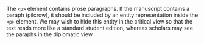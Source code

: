 The `<p>` element contains prose paragraphs. If the manuscript contains a paraph (pilcrow), it should be included by an entity representation inside the `<p>` element. We may wish to hide this entity in the critical view so that the text reads more like a standard student edition, whereas scholars may see the paraphs in the diplomatic view.